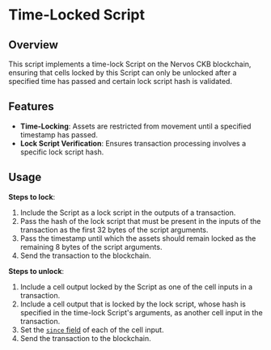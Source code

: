 # Time-Locked Script

## Overview

This script implements a time-lock Script on the Nervos CKB blockchain, ensuring that cells locked by this Script can only be unlocked after a specified time has passed and certain lock script hash is validated.

## Features

- **Time-Locking**: Assets are restricted from movement until a specified timestamp has passed.
- **Lock Script Verification**: Ensures transaction processing involves a specific lock script hash.

## Usage

**Steps to lock**:
1. Include the Script as a lock script in the outputs of a transaction.
2. Pass the hash of the lock script that must be present in the inputs of the transaction as the first 32 bytes of the script arguments.
3. Pass the timestamp until which the assets should remain locked as the remaining 8 bytes of the script arguments.
4. Send the transaction to the blockchain.

**Steps to unlock**:
1. Include a cell output locked by the Script as one of the cell inputs in a transaction.
2. Include a cell output that is locked by the lock script, whose hash is specified in the time-lock Script's arguments, as another cell input in the transaction.
3. Set the [`since` field](https://github.com/nervosnetwork/rfcs/blob/master/rfcs/0017-tx-valid-since/0017-tx-valid-since.md) of each of the cell input.
4. Send the transaction to the blockchain.
